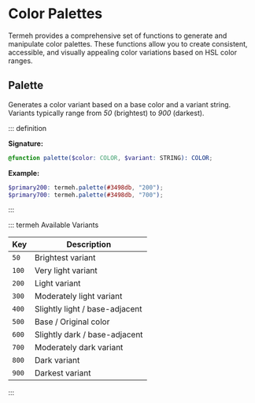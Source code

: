 # Color Palettes

Termeh provides a comprehensive set of functions to generate and manipulate color palettes. These functions allow you to create consistent, accessible, and visually appealing color variations based on HSL color ranges.

## Palette

Generates a color variant based on a base color and a variant string. Variants typically range from _50_ (brightest) to _900_ (darkest).

::: definition

**Signature:**

```scss
@function palette($color: COLOR, $variant: STRING): COLOR;
```

**Example:**

```scss
$primary200: termeh.palette(#3498db, "200");
$primary700: termeh.palette(#3498db, "700");
```

:::

::: termeh Available Variants

| Key   | Description                    |
| ----- | ------------------------------ |
| `50`  | Brightest variant              |
| `100` | Very light variant             |
| `200` | Light variant                  |
| `300` | Moderately light variant       |
| `400` | Slightly light / base-adjacent |
| `500` | Base / Original color          |
| `600` | Slightly dark / base-adjacent  |
| `700` | Moderately dark variant        |
| `800` | Dark variant                   |
| `900` | Darkest variant                |

:::

